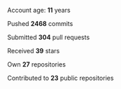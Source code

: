 Account age: **11** years

Pushed **2468** commits

Submitted **304** pull requests

Received **39** stars

Own **27** repositories

Contributed to **23** public repositories
